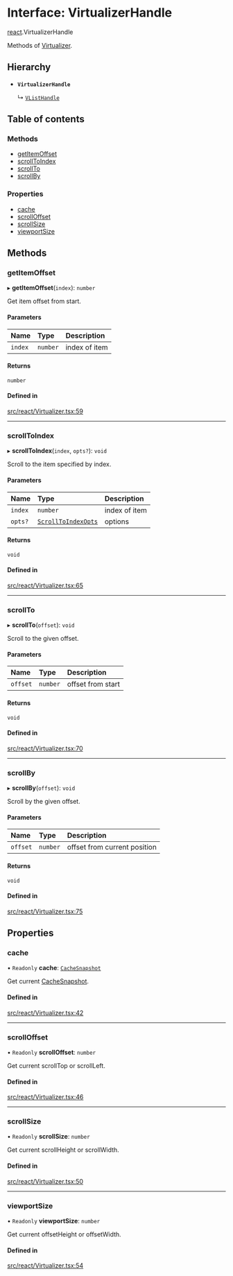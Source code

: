 # Interface: VirtualizerHandle

[react](../modules/react.md).VirtualizerHandle

Methods of [Virtualizer](../modules/react.md#virtualizer).

## Hierarchy

- **`VirtualizerHandle`**

  ↳ [`VListHandle`](react.VListHandle.md)

## Table of contents

### Methods

- [getItemOffset](react.VirtualizerHandle.md#getitemoffset)
- [scrollToIndex](react.VirtualizerHandle.md#scrolltoindex)
- [scrollTo](react.VirtualizerHandle.md#scrollto)
- [scrollBy](react.VirtualizerHandle.md#scrollby)

### Properties

- [cache](react.VirtualizerHandle.md#cache)
- [scrollOffset](react.VirtualizerHandle.md#scrolloffset)
- [scrollSize](react.VirtualizerHandle.md#scrollsize)
- [viewportSize](react.VirtualizerHandle.md#viewportsize)

## Methods

### getItemOffset

▸ **getItemOffset**(`index`): `number`

Get item offset from start.

#### Parameters

| Name | Type | Description |
| :------ | :------ | :------ |
| `index` | `number` | index of item |

#### Returns

`number`

#### Defined in

[src/react/Virtualizer.tsx:59](https://github.com/inokawa/virtua/blob/c838c301e98bd6d7e11745e97de78ae29c8fe7ab/src/react/Virtualizer.tsx#L59)

___

### scrollToIndex

▸ **scrollToIndex**(`index`, `opts?`): `void`

Scroll to the item specified by index.

#### Parameters

| Name | Type | Description |
| :------ | :------ | :------ |
| `index` | `number` | index of item |
| `opts?` | [`ScrollToIndexOpts`](react.ScrollToIndexOpts.md) | options |

#### Returns

`void`

#### Defined in

[src/react/Virtualizer.tsx:65](https://github.com/inokawa/virtua/blob/c838c301e98bd6d7e11745e97de78ae29c8fe7ab/src/react/Virtualizer.tsx#L65)

___

### scrollTo

▸ **scrollTo**(`offset`): `void`

Scroll to the given offset.

#### Parameters

| Name | Type | Description |
| :------ | :------ | :------ |
| `offset` | `number` | offset from start |

#### Returns

`void`

#### Defined in

[src/react/Virtualizer.tsx:70](https://github.com/inokawa/virtua/blob/c838c301e98bd6d7e11745e97de78ae29c8fe7ab/src/react/Virtualizer.tsx#L70)

___

### scrollBy

▸ **scrollBy**(`offset`): `void`

Scroll by the given offset.

#### Parameters

| Name | Type | Description |
| :------ | :------ | :------ |
| `offset` | `number` | offset from current position |

#### Returns

`void`

#### Defined in

[src/react/Virtualizer.tsx:75](https://github.com/inokawa/virtua/blob/c838c301e98bd6d7e11745e97de78ae29c8fe7ab/src/react/Virtualizer.tsx#L75)

## Properties

### cache

• `Readonly` **cache**: [`CacheSnapshot`](react.CacheSnapshot.md)

Get current [CacheSnapshot](react.CacheSnapshot.md).

#### Defined in

[src/react/Virtualizer.tsx:42](https://github.com/inokawa/virtua/blob/c838c301e98bd6d7e11745e97de78ae29c8fe7ab/src/react/Virtualizer.tsx#L42)

___

### scrollOffset

• `Readonly` **scrollOffset**: `number`

Get current scrollTop or scrollLeft.

#### Defined in

[src/react/Virtualizer.tsx:46](https://github.com/inokawa/virtua/blob/c838c301e98bd6d7e11745e97de78ae29c8fe7ab/src/react/Virtualizer.tsx#L46)

___

### scrollSize

• `Readonly` **scrollSize**: `number`

Get current scrollHeight or scrollWidth.

#### Defined in

[src/react/Virtualizer.tsx:50](https://github.com/inokawa/virtua/blob/c838c301e98bd6d7e11745e97de78ae29c8fe7ab/src/react/Virtualizer.tsx#L50)

___

### viewportSize

• `Readonly` **viewportSize**: `number`

Get current offsetHeight or offsetWidth.

#### Defined in

[src/react/Virtualizer.tsx:54](https://github.com/inokawa/virtua/blob/c838c301e98bd6d7e11745e97de78ae29c8fe7ab/src/react/Virtualizer.tsx#L54)

